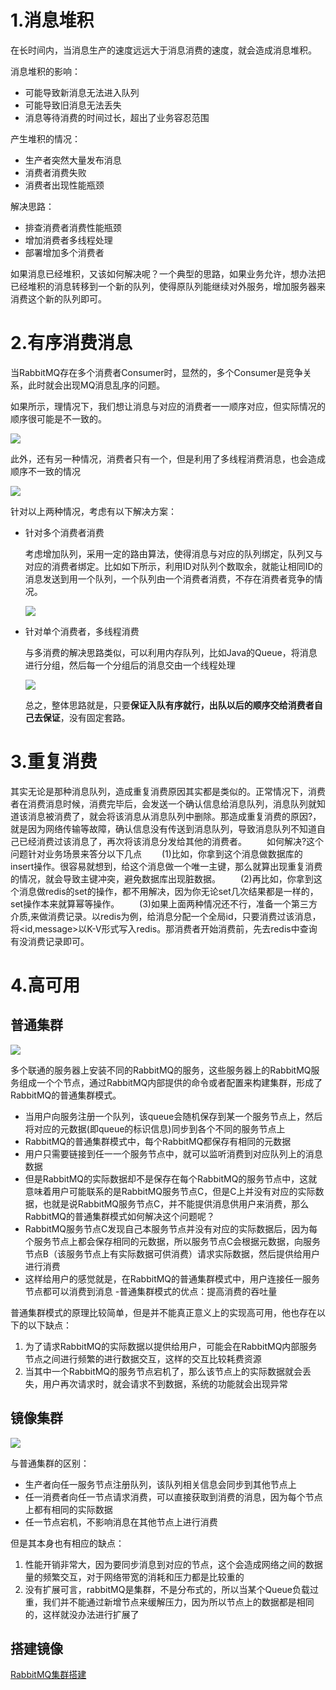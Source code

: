 # 1.消息堆积

在长时间内，当消息生产的速度远远大于消息消费的速度，就会造成消息堆积。

消息堆积的影响：

- 可能导致新消息无法进入队列
- 可能导致旧消息无法丢失
- 消息等待消费的时间过长，超出了业务容忍范围

产生堆积的情况：

- 生产者突然大量发布消息
- 消费者消费失败
- 消费者出现性能瓶颈

解决思路：

- 排查消费者消费性能瓶颈
- 增加消费者多线程处理
- 部署增加多个消费者

如果消息已经堆积，又该如何解决呢？一个典型的思路，如果业务允许，想办法把已经堆积的消息转移到一个新的队列，使得原队列能继续对外服务，增加服务器来消费这个新的队列即可。

# 2.有序消费消息

当RabbitMQ存在多个消费者Consumer时，显然的，多个Consumer是竞争关系，此时就会出现MQ消息乱序的问题。

如果所示，理情况下，我们想让消息与对应的消费者一一顺序对应，但实际情况的顺序很可能是不一致的。

![](https://s1.ax1x.com/2020/07/13/UGKIr4.md.png)

此外，还有另一种情况，消费者只有一个，但是利用了多线程消费消息，也会造成顺序不一致的情况

![](https://s1.ax1x.com/2020/07/13/UGK5MF.md.png)

针对以上两种情况，考虑有以下解决方案：

- 针对多个消费者消费

  考虑增加队列，采用一定的路由算法，使得消息与对应的队列绑定，队列又与对应的消费者绑定。比如如下所示，利用ID对队列个数取余，就能让相同ID的消息发送到用一个队列，一个队列由一个消费者消费，不存在消费者竞争的情况。

  ![](https://s1.ax1x.com/2020/07/13/UGKhxU.md.png)

  

- 针对单个消费者，多线程消费

  与多消费的解决思路类似，可以利用内存队列，比如Java的Queue，将消息进行分组，然后每一个分组后的消息交由一个线程处理

  ![](https://s1.ax1x.com/2020/07/13/UGKf2T.md.png)
  
  总之，整体思路就是，只要**保证入队有序就行，出队以后的顺序交给消费者自己去保证**，没有固定套路。

# 3.重复消费

其实无论是那种消息队列，造成重复消费原因其实都是类似的。正常情况下，消费者在消费消息时候，消费完毕后，会发送一个确认信息给消息队列，消息队列就知道该消息被消费了，就会将该消息从消息队列中删除。那造成重复消费的原因?，就是因为网络传输等故障，确认信息没有传送到消息队列，导致消息队列不知道自己已经消费过该消息了，再次将该消息分发给其他的消费者。
  如何解决?这个问题针对业务场景来答分以下几点
  (1)比如，你拿到这个消息做数据库的insert操作。很容易就想到，给这个消息做一个唯一主键，那么就算出现重复消费的情况，就会导致主键冲突，避免数据库出现脏数据。
  (2)再比如，你拿到这个消息做redis的set的操作，都不用解决，因为你无论set几次结果都是一样的，set操作本来就算幂等操作。
  (3)如果上面两种情况还不行，准备一个第三方介质,来做消费记录。以redis为例，给消息分配一个全局id，只要消费过该消息，将<id,message>以K-V形式写入redis。那消费者开始消费前，先去redis中查询有没消费记录即可。

# 4.高可用

## 普通集群

![](https://s1.ax1x.com/2020/07/12/UGEb1H.md.png)

多个联通的服务器上安装不同的RabbitMQ的服务，这些服务器上的RabbitMQ服务组成一个个节点，通过RabbitMQ内部提供的命令或者配置来构建集群，形成了RabbitMQ的普通集群模式。

- 当用户向服务注册一个队列，该queue会随机保存到某一个服务节点上，然后将对应的元数据(即queue的标识信息)同步到各个不同的服务节点上
- RabbitMQ的普通集群模式中，每个RabbitMQ都保存有相同的元数据
- 用户只需要链接到任一一个服务节点中，就可以监听消费到对应队列上的消息数据
- 但是RabbitMQ的实际数据却不是保存在每个RabbitMQ的服务节点中，这就意味着用户可能联系的是RabbitMQ服务节点C，但是C上并没有对应的实际数据，也就是说RabbitMQ服务节点C，并不能提供消息供用户来消费，那么RabbitMQ的普通集群模式如何解决这个问题呢？
- RabbitMQ服务节点C发现自己本服务节点并没有对应的实际数据后，因为每个服务节点上都会保存相同的元数据，所以服务节点C会根据元数据，向服务节点B（该服务节点上有实际数据可供消费）请求实际数据，然后提供给用户进行消费
- 这样给用户的感觉就是，在RabbitMQ的普通集群模式中，用户连接任一服务节点都可以消费到消息
  -普通集群模式的优点：提高消费的吞吐量

普通集群模式的原理比较简单，但是并不能真正意义上的实现高可用，他也存在以下的以下缺点：

1. 为了请求RabbitMQ的实际数据以提供给用户，可能会在RabbitMQ内部服务节点之间进行频繁的进行数据交互，这样的交互比较耗费资源
2. 当其中一个RabbitMQ的服务节点宕机了，那么该节点上的实际数据就会丢失，用户再次请求时，就会请求不到数据，系统的功能就会出现异常

## 镜像集群

![](https://s1.ax1x.com/2020/07/12/UGEH9e.md.png)

与普通集群的区别：

- 生产者向任一服务节点注册队列，该队列相关信息会同步到其他节点上
- 任一消费者向任一节点请求消费，可以直接获取到消费的消息，因为每个节点上都有相同的实际数据
- 任一节点宕机，不影响消息在其他节点上进行消费

但是其本身也有相应的缺点：

1. 性能开销非常大，因为要同步消息到对应的节点，这个会造成网络之间的数据量的频繁交互，对于网络带宽的消耗和压力都是比较重的
2. 没有扩展可言，rabbitMQ是集群，不是分布式的，所以当某个Queue负载过重，我们并不能通过新增节点来缓解压力，因为所以节点上的数据都是相同的，这样就没办法进行扩展了

## 搭建镜像

[RabbitMQ集群搭建](https://blog.51cto.com/11134648/2155934)